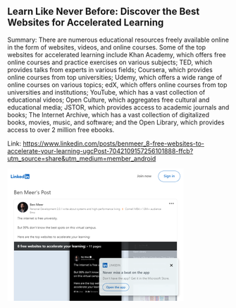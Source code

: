 ## Learn Like Never Before: Discover the Best Websites for Accelerated Learning
Summary: There are numerous educational resources freely available online in the form of websites, videos, and online courses. Some of the top websites for accelerated learning include Khan Academy, which offers free online courses and practice exercises on various subjects; TED, which provides talks from experts in various fields; Coursera, which provides online courses from top universities; Udemy, which offers a wide range of online courses on various topics; edX, which offers online courses from top universities and institutions; YouTube, which has a vast collection of educational videos; Open Culture, which aggregates free cultural and educational media; JSTOR, which provides access to academic journals and books; The Internet Archive, which has a vast collection of digitalized books, movies, music, and software; and the Open Library, which provides access to over 2 million free ebooks.

Link: https://www.linkedin.com/posts/benmeer_8-free-websites-to-accelerate-your-learning-ugcPost-7042109157256101888-ffcb?utm_source=share&utm_medium=member_android

<img src="/img/d3088a4d-0eab-451d-9ebe-ff8c65ce2cf2.png" width="400" />
<br/><br/>
